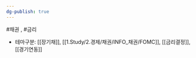 ```yaml
---
dg-publish: true
---
```

#채권  , #금리 


- 테마구분: [[장기채]], [[1.Study/2.경제/채권/INFO_채권/FOMC]], [[금리결정]], [[경기연동]]